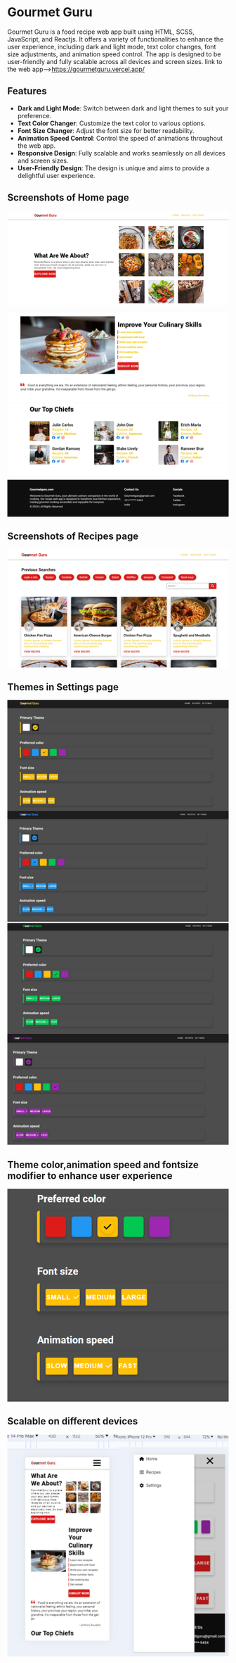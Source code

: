 # Gourmet Guru

Gourmet Guru is a food recipe web app built using HTML, SCSS, JavaScript, and Reactjs. It offers a variety of functionalities to enhance the user experience, including dark and light mode, text color changes, font size adjustments, and animation speed control. The app is designed to be user-friendly and fully scalable across all devices and screen sizes.
link to the web app-->https://gourmetguru.vercel.app/

## Features

- **Dark and Light Mode**: Switch between dark and light themes to suit your preference.
- **Text Color Changer**: Customize the text color to various options.
- **Font Size Changer**: Adjust the font size for better readability.
- **Animation Speed Control**: Control the speed of animations throughout the web app.
- **Responsive Design**: Fully scalable and works seamlessly on all devices and screen sizes.
- **User-Friendly Design**: The design is unique and aims to provide a delightful user experience.

## Screenshots of Home page
![Homepage Screenshot](https://github.com/Atrayeej/GourmetGuru/blob/main/images/home%20page.png?raw=true) 

![Homepage2 Screenshot](https://github.com/Atrayeej/GourmetGuru/blob/main/images/homee.png?raw=true)
![Homepage3 Screenshot](https://github.com/Atrayeej/GourmetGuru/blob/main/images/home3.png?raw=true)
## Screenshots of Recipes page
![Recipes page](https://github.com/Atrayeej/GourmetGuru/blob/main/images/previous%20searches.png?raw=true)
## Themes in Settings page
![theme1](
https://github.com/Atrayeej/GourmetGuru/blob/main/images/theme1.jpeg?raw=true
)
![theme2](https://github.com/Atrayeej/GourmetGuru/blob/main/images/theme2.jpeg?raw=true)

## Theme color,animation speed and fontsize modifier to enhance user experience
![asf](https://github.com/Atrayeej/GourmetGuru/blob/main/images/font%20and%20animation%20speed%20changer.png?raw=true)
## Scalable on different devices
![scalable](https://github.com/Atrayeej/GourmetGuru/blob/main/images/scalable.jpeg?raw=true)


